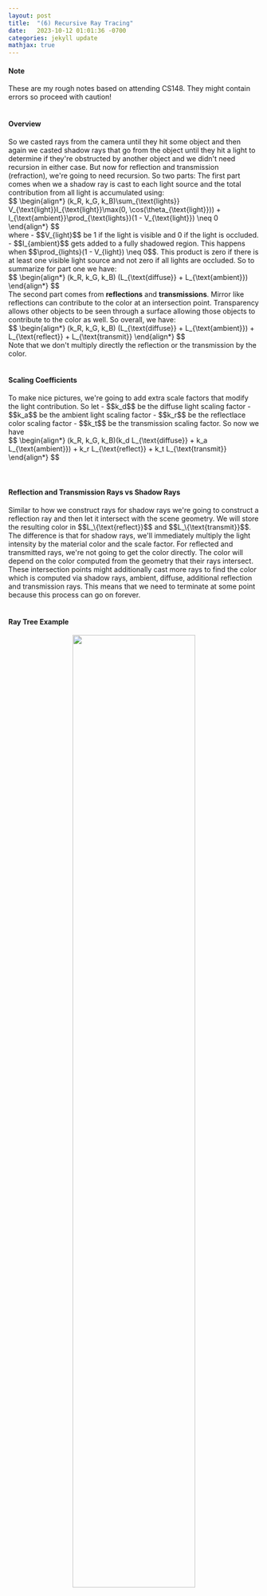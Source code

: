 ```yaml
---
layout: post
title:  "(6) Recursive Ray Tracing"
date:   2023-10-12 01:01:36 -0700
categories: jekyll update
mathjax: true
---
```

<!------------------------------------------------------------------------------------>
<h4><b>Note</b></h4>
These are my rough notes based on attending CS148. They might contain errors so proceed with caution!
<br>
<br>
<!------------------------------------------------------------------------------------>
<h4><b>Overview</b></h4>
So we casted rays from the camera until they hit some object and then again we casted shadow rays that go from the object until they hit a light to determine if they're obstructed by another object and we didn't need recursion in either case. But now for reflection and transmission (refraction), we're going to need recursion. So two parts: The first part comes when we a shadow ray is cast to each light source and the total contribution from all light is accumulated using:
<div>
$$
\begin{align*}
(k_R, k_G, k_B)\sum_{\text{lights}} V_{\text{light}}I_{\text{light}}\max(0, \cos(\theta_{\text{light}})) + I_{\text{ambient}}\prod_{\text{lights}}(1 - V_{\text{light}}) \neq 0
\end{align*}
$$
</div>
where
- $$V_{light}$$ be 1 if the light is visible and 0 if the light is occluded.
- $$I_{ambient}$$ gets added to a fully shadowed region. This happens when $$\prod_{lights}(1 - V_{light}) \neq 0$$. This product is zero if there is at least one visible light source and not zero if all lights are occluded.
So to summarize for part one we have:
<div>
$$
\begin{align*}
(k_R, k_G, k_B) (L_{\text{diffuse}} + L_{\text{ambient}})
\end{align*}
$$
</div>
The second part comes from <b>reflections</b> and <b>transmissions</b>. Mirror like reflections can contribute to the color at an intersection point. Transparency allows other objects to be seen through a surface allowing those objects to contribute to the color as well. So overall, we have:
<div>
$$
\begin{align*}
(k_R, k_G, k_B) (L_{\text{diffuse}} + L_{\text{ambient}}) + L_{\text{reflect}} + L_{\text{transmit}}
\end{align*}
$$
</div>
Note that we don't multiply directly the reflection or the transmission by the color.
<br>
<br>
<!------------------------------------------------------------------------------------>
<h4><b>Scaling Coefficients</b></h4>
To make nice pictures, we're going to add extra scale factors that modify the light contribution. So let
- $$k_d$$ be the diffuse light scaling factor
- $$k_a$$ be the ambient light scaling factor
- $$k_r$$ be the reflectlace color scaling factor
- $$k_t$$ be the transmission scaling factor.
So now we have
<div>
$$
\begin{align*}
(k_R, k_G, k_B)(k_d L_{\text{diffuse}} + k_a L_{\text{ambient}}) +  k_r L_{\text{reflect}} +  k_t L_{\text{transmit}}
\end{align*}
$$
</div>
<br>
<br>
<!------------------------------------------------------------------------------------>
<h4><b>Reflection and Transmission Rays vs Shadow Rays</b></h4>
Similar to how we construct rays for shadow rays we're going to construct a reflection ray and then let it intersect with the scene geometry. We will store the resulting color in $$L_\{\text{reflect}}$$ and $$L_\{\text{transmit}}$$. The difference is that for shadow rays, we'll immediately multiply the light intensity by the material color and the scale factor. For reflected and transmitted rays, we're not going to get the color directly. The color will depend on the color computed from the geometry that their rays intersect. These intersection points might additionally cast more rays to find the color which is computed via shadow rays, ambient, diffuse, additional reflection and transmission rays. This means that we need to terminate at some point because this process can go on forever.
<br>
<br>
<!------------------------------------------------------------------------------------>
<h4><b>Ray Tree Example</b></h4>
<p style="text-align:center;"><img src="{{ site.url }}/assets/graphics/recursive-ray-tracing/08-tree.png" width="70%" class="center"></p>
Suppose we have the above figure. We cast a camera/eye ray $$I$$ until it hit the intersection point at the circle above. Now:
0. It will cast a shadow ray to every light point and it will sum all these colors together. That's the diffuse term. If it's obstructed by all lights, then we'll only add an ambient color.
1. Next, we'll figure out if the object we intersected is reflective. Also, we'll ask if the object is transparent. In each case, we'll recursively call our ray tracer to send rays $$T_1$$ and $$R_1$$. So go to step 0 for each ray. Once we have a result back. Now we'll apply the scale $$k_r$$ or $$1 - k_r$$ depending if it's transmitted or reflected. 
<br>
<br>
<!------------------------------------------------------------------------------------>
<h4><b>Termination</b></h4>
So it can't go on forever. We need some limits depending on the hardware. ...
When we don't have enough colors like in the case of rendering a house of mirrors or bubbles that don't inherently have color, we don't have difuse or ambient and we're 100% relying on the light intensity. here we do need to end choosing arbitrary values to make the picture look good (realistic colors).
<br>
<br>
<!------------------------------------------------------------------------------------>
<h4><b>Reflected Ray</b></h4>
<p style="text-align:center;"><img src="{{ site.url }}/assets/graphics/recursive-ray-tracing/00-reflected.png" width="40%" class="center"></p>
Given an incoming ray with origin $$A$$, direction $$D$$ and an outward unit normal $$\hat{N}$$. (remember the ray and the normal both define a plane)
<div>
$$
\begin{align*}
R(t) = A + Dt.
\end{align*}
$$
</div>
<p style="text-align:center;"><img src="{{ site.url }}/assets/graphics/recursive-ray-tracing/00-reflected.png" width="40%" class="center"></p>
Given the above figure, consider the plane spanned by the ray direction $$D$$ and the normal direction $$N$$. Also since this is a mirror reflection then we know that $$\theta_o = $$\theta_{i}$$. Focus on the normal and ray direction below. 
<p style="text-align:center;"><img src="{{ site.url }}/assets/graphics/recursive-ray-tracing/00-reflected.png" width="40%" class="center"></p>
What is the normal component of v? If $$N$$ is a unit vector, then this is just the dot product $$D \cdot N$$.  













The angle of incidence is defined by
<div>
$$
\begin{align*}
D \cdot \hat{N} = - \left\lVert D \right\rVert_2 cos_{\theta_i}.
\end{align*}
$$
</div>
So now we can geometrically construct a reflected ray. For a mirror refraction we want $$\theta_o = \theta_i$$. So we want twice that angle. The reflected direction is the direction of the incoming ray minus that part from the figure, twice the angle in the normal direction. (???)
<div>
$$
\begin{align*}
D_{\text{reflect}} = D - 2(D \cdot \hat{N})\hat{N}
\end{align*}
$$
</div>
and the reflected ray:
<div>
$$
\begin{align*}
R_{\text{reflect}} = R(t_{\text{int}}) + D_{\text{reflect}}t.
\end{align*}
$$
</div>
<br>
<br>
<!------------------------------------------------------------------------------------>
<h4><b>Spurious Self-Occlusion</b></h4>
<p style="text-align:center;"><img src="{{ site.url }}/assets/graphics/recursive-ray-tracing/01-spurious-d.png" width="40%" class="center"></p>
We're going to have the same problem here like we did with the shadow ray. Same solution. Perturb the starting point of the reflected ray to $$R(t_{\text{int}}) + \epsilon\hat{N}$$. HOWEVER, we don't modify the ray direction (unlike shadow rays). This is because there isn't a light source to point at.

So the new reflected ray is now
<div>
$$
\begin{align*}
D_{\text{reflect}} = D - 2(D \cdot \hat{N})\hat{N}.
R_{\text{reflect}} = R(t_{\text{int}}) +  \epsilon\hat{N} + D_{\text{reflect}}t.
\end{align*}
$$
</div>
Need to be careful that the new starting point isn’t inside (or too close to) any other geometry


<br>
<br>
<!------------------------------------------------------------------------------------>
<h4><b>Transmission</b></h4>
<p style="text-align:center;"><img src="{{ site.url }}/assets/graphics/recursive-ray-tracing/02-transmission-a.png" width="50%" class="center"></p>

Transmission is more complicated than reflection. The angles here are different because of the phase velocities. Based on Snell's law we can written their relationship as,
<div>
$$
\begin{align*}
\frac{\sin \theta_1}{\sin \theta_2} = \frac{v_1}{v_2} = \frac{n_2}{n_1} 
\end{align*}
$$
</div>
Where $$\theta_1, \theta_2$$ are the incoming/outgoing angles, $$v_1,v_2$$ are the phase velocities, $$n_1,n_2$$ are the indices of refraction.

<br>
<br>
<!------------------------------------------------------------------------------------>
<h4><b>Transmitted Ray</b></h4>
<p style="text-align:center;"><img src="{{ site.url }}/assets/graphics/recursive-ray-tracing/02-transmission.png" width="50%" class="center"></p>
So now we need to send a transmitted ray. How do we do it? 
- We have our original ray, $$R(t) = A + Dt$$.
- $$\hat{D}$$ is the unit incoming ray direction. 
- The outward unit normal is $$\hat{N}$$.
- $$\hat{T}$$ is the unit tangent in the plane of $$D$$ and $$\hat{N}$$ and if you draw a circle around (???) you can constraint this to:
<div>
$$
\begin{align*}
\hat{D} + \hat{N}cos(\theta_1) + \hat{T}sin(\theta_1) = 0.
\end{align*}
$$
</div>

$$\hat{D}_{\text{transmit}}$$ is the unit transmitted ray direction so that
<div>
$$
\begin{align*}
\hat{D}_{\text{transmit}} + \hat{T}sin(\theta_2) + \hat{N}cos(\theta_1) = 0.
\end{align*}
$$
</div>

some scary math here

but using Snell's law, we get:

<div>
$$
\begin{align*}
\hat{D}_{\text{transmit}} &= \hat{D}\frac{n_1}{n_2} + \hat{N}\big( \frac{n_1}{n_2} \cos(\theta_1) - \sqrt{1 - (\frac{n_1}{n_2})^2 (1 - cos^2\theta_1)} \\
\hat{D}_{\text{transmit}} &= \hat{D}\frac{n_1}{n_2} + \hat{N}\big( \frac{n_1}{n_2} \hat{D} \cdot \hat{N} - \sqrt{1 - (\frac{n_1}{n_2})^2 (1 - (\hat{D} \cdot \hat{N})^2}
\end{align*}
$$
</div>
- If the term under the square root is negative, there is no transmitted ray (all the light is reflected, total internal reflection)
- doesn't matter if $$n^1$$ or $$n^2$$ is bigger. 
- we need to add an epsilon to avoid self intersection (but this time in the negative direction)
<br>
<br>
<!------------------------------------------------------------------------------------>
<h4><b>Total Internal Reflection</b></h4>
<p style="text-align:center;"><img src="{{ site.url }}/assets/graphics/recursive-ray-tracing/03-internal-reflection.png" width="50%" class="center"></p>

What happens above is that usually when $$\theta_2 < theta2_max$$, we'll have some reflected direction and some transmitted drection. But once you pass this critical $$\theta_{max}$$, we won't see a transmitted ray any more. This also only happens when light goes from a higher index of refraction to lower index of refraction (water to air), no light is transmitted.
So to summarize: all the light reflects when
- when the incident angle exceeds a critical angle.
- we're going from a higher refraction index to a lower one.


Critical Angle:
<p style="text-align:center;"><img src="{{ site.url }}/assets/graphics/recursive-ray-tracing/03-internal-reflection-critical.png" width="50%" class="center"></p>


- $$\theta_1$$ is the maximum angle for transmission.
- $$sin(\frac{\pi}{2}) = 1$$ and Snell's law becomes
<div>
$$
\begin{align*}
\frac{1}{sin\theta_2} &= \frac{n_2}{n_1} \\
\theta_2 &= \arcsin(\frac{n_2}{n_1})
\end{align*}
$$
</div>
This occurs when $$n_1 < n_2$$.


- The amount of transmission vs. reflection decreases as the viewing angle goes from perpendicular (overhead) view to parallel (grazing) view. 
Parallel -> more reflection. Perpendicular -> more transmission and less reflection. 


<br>
<br>
<!------------------------------------------------------------------------------------>
<h4><b>Fresnel Equations</b></h4>
<p style="text-align:center;"><img src="{{ site.url }}/assets/graphics/recursive-ray-tracing/06-reflection-transmission.png" width="50%" class="center"></p>
- The proportion of reflection gradually increases as the viewing angle goes from perpendicular (coincident with the normal) to parallel (orthogonal to the normal)

- Light is polarized into 2 parts, based on whether the plane containing the incident, reflected, refracted rays is parallel (p-polarized) or perpendicular (s-polarized) to the electric field
- The Fresnel equations approximate the fraction of light reflected as:

<div>
$$
\begin{align*}
R_p = \big| \frac{n_1\cos(\theta_t - n_2\cos(\theta_i))}{n_1\cos(\theta_t - n_2\cos(\theta_i)}\big|^2 \\
R_s = \big| \frac{n_1\cos(\theta_i - n_2\cos(\theta_t))}{n_1\cos(\theta_i - n_2\cos(\theta_t)}\big|^2 
\end{align*}
$$
</div>
Transmission (if it occurs) is calculated as the remaining light:
<div>
$$
\begin{align*}
T_p = 1 - R_p \\
T_s = 1 - R_s
\end{align*}
$$
</div>
For unpolarized light (a typical assumption in ray tracing), assume:
<div>
$$
\begin{align*}
R = \frac{R_p + R_s}{2} \\
T = 1 - R
\end{align*}
$$
</div>
<br>
<br>
<!------------------------------------------------------------------------------------>
<h4><b>Schlick's Approximation</b></h4>
- Approximate reflection via:
<div>
$$
\begin{align*}
R(\theta_i) = R_0 + (1 - R_0)(1 - \cos(\theta_i))^5 \\
R_0 = \big(\frac{n_1 - n_2}{n_1 + n_2}\big)^2
\end{align*}
$$
</div>
<br>
<br>
<!------------------------------------------------------------------------------------>
<h4><b>Conductors vs Dielectrics</b></h4>
- Conductors: (of electricity e.g. metal) mostly reflect light (low absorption, no transmission). The mount reflected doesn't change with the viewing angle.
- So $$k_r$$ can be approximated as a constant (independent of viewing direction) for conductors.
- In contrast, $$k_r$$ varies significantly with viewing angle for dielectrics (e.g. glass, water).


<br>
<br>
<!------------------------------------------------------------------------------------>
<h4><b>Curved Surfaces</b></h4>



<br>
<br>
<!------------------------------------------------------------------------------------>
<h4><b>Attenuation</b></h4>
- Light is absorbed and scattered as it travels through material
- This attenuates the amount of light traveling along a straight line
- The amount of attenuation depends on the distance traveled (through the material)
- Different colors (actually, different wavelengths) are attenuated at different rates
Example:
- Shallow water is clear (almost no attenuation)
- Deeper water attenuates all the red light and looks bluish-green
- Even deeper water attenuates all the green light too, and looks dark blue
- Eventually all the light attenuates, and the color ranges from blackish-blue to black


<br>
<br>
<!------------------------------------------------------------------------------------>
<h4><b>Beer's Law</b></h4>
<p style="text-align:center;"><img src="{{ site.url }}/assets/graphics/recursive-ray-tracing/07-beer.png" width="50%" class="center"></p>
- For homogeneous media, attenuation can be approximated by Beer’s Law
- Light with intensity $$I$$ is attenuated over a distance $$x$$ via the Ordinary Differential Equation
<div>
$$
\begin{align*}
\frac{dI}{dx} = -cI.
\end{align*}
$$
</div>
where $$c$$ is the attenuation cofficient.
This ODE has an exact solution.
<div>
$$
\begin{align*}
I(x) = I_oe^{-cx}$$ where $$I_o$$ is the original amount of light. 
\end{align*}
$$
</div>
So the light gets multiplied by $$e^{-cx}$$. 
x is the distance. A bigger C would mean more light goes away. So c is bigger for red light in water than green and blue. 

- The color of a transparent object is described by three attenuation coefficients: $$c_R$$, $$c_G$$, $$c_B$$
- Shadow rays are also attenuated. So a shadow ray gets casted hits a transparent object before the light. this gets multiplied by $$e^{xc}$$ as well

How to apply beer's law:
Instead of just $$I$$, have an $$I_R$$, $$I_G$$, $$I_B$$ for each color.

<br>
<br>
<!------------------------------------------------------------------------------------>
<h4><b>Atmospheric Refraction</b></h4>

- Light continuously bends (following a curved path) as it passes through varying temperature gases (with varying density)
- The density variations cause similar variations in the index of refraction

bends away from the hot air.

to do this in a ray tracer. divide the air into layers and keep bending the light.



<br>
<br>
<!------------------------------------------------------------------------------------>
<h4><b>Iridescence</b></h4>
- wave feature of light (constructure and destructive interference). 





<br>
<br>
<!------------------------------------------------------------------------------------>
<h4><b>References</b></h4>
<a href="https://www.amazon.com/Fundamentals-Computer-Graphics-Steve-Marschner/dp/1482229390">Fundamentals of Computer Graphics, 4th Edition</a>
<a href="https://www.pbr-book.org/3ed-2018/Introduction/Photorealistic_Rendering_and_the_Ray-Tracing_Algorithm"> PBR </a>
<br>
<br>




























